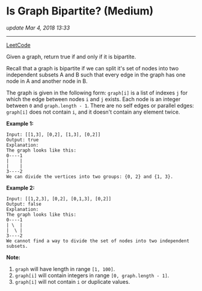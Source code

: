 # Is Graph Bipartite? (Medium)
_update Mar 4, 2018  13:33_

---
[LeetCode](https://leetcode.com/problems/is-graph-bipartite/description/)

Given a graph, return true if and only if it is bipartite.

Recall that a graph is bipartite if we can split it's set of nodes into two independent subsets A and B such that every edge in the graph has one node in A and another node in B.

The graph is given in the following form: `graph[i]` is a list of indexes `j` for which the edge between nodes `i` and `j` exists.  Each node is an integer between `0` and `graph.length - 1`.  There are no self edges or parallel edges: `graph[i]` does not contain `i`, and it doesn't contain any element twice.

**Example 1:**

    Input: [[1,3], [0,2], [1,3], [0,2]]
    Output: true
    Explanation: 
    The graph looks like this:
    0----1
    |    |
    |    |
    3----2
    We can divide the vertices into two groups: {0, 2} and {1, 3}.

**Example 2:**

    Input: [[1,2,3], [0,2], [0,1,3], [0,2]]
    Output: false
    Explanation: 
    The graph looks like this:
    0----1
    | \  |
    |  \ |
    3----2
    We cannot find a way to divide the set of nodes into two independent subsets.
 

**Note:**

1. `graph` will have length in range `[1, 100]`.
2. `graph[i]` will contain integers in range `[0, graph.length - 1]`.
3. `graph[i]` will not contain `i` or duplicate values.